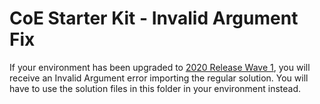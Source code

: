 # CoE Starter Kit - Invalid Argument Fix

If your environment has been upgraded to [2020 Release Wave 1](https://docs.microsoft.com/en-us/power-platform-release-plan/2020wave1/), you will receive an Invalid Argument error importing the regular solution. You will have to use the solution files in this folder in your environment instead.
